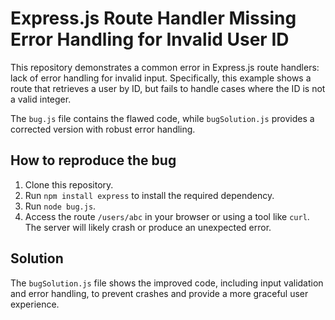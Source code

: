 # Express.js Route Handler Missing Error Handling for Invalid User ID

This repository demonstrates a common error in Express.js route handlers:  lack of error handling for invalid input. Specifically, this example shows a route that retrieves a user by ID, but fails to handle cases where the ID is not a valid integer.

The `bug.js` file contains the flawed code, while `bugSolution.js` provides a corrected version with robust error handling.

## How to reproduce the bug

1. Clone this repository.
2. Run `npm install express` to install the required dependency.
3. Run `node bug.js`. 
4. Access the route `/users/abc` in your browser or using a tool like `curl`.  The server will likely crash or produce an unexpected error.

## Solution

The `bugSolution.js` file shows the improved code, including input validation and error handling, to prevent crashes and provide a more graceful user experience.